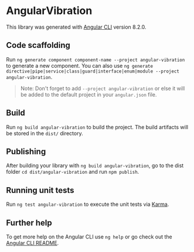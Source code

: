 # AngularVibration

This library was generated with [Angular CLI](https://github.com/angular/angular-cli) version 8.2.0.

## Code scaffolding

Run `ng generate component component-name --project angular-vibration` to generate a new component. You can also use `ng generate directive|pipe|service|class|guard|interface|enum|module --project angular-vibration`.
> Note: Don't forget to add `--project angular-vibration` or else it will be added to the default project in your `angular.json` file. 

## Build

Run `ng build angular-vibration` to build the project. The build artifacts will be stored in the `dist/` directory.

## Publishing

After building your library with `ng build angular-vibration`, go to the dist folder `cd dist/angular-vibration` and run `npm publish`.

## Running unit tests

Run `ng test angular-vibration` to execute the unit tests via [Karma](https://karma-runner.github.io).

## Further help

To get more help on the Angular CLI use `ng help` or go check out the [Angular CLI README](https://github.com/angular/angular-cli/blob/master/README.md).
